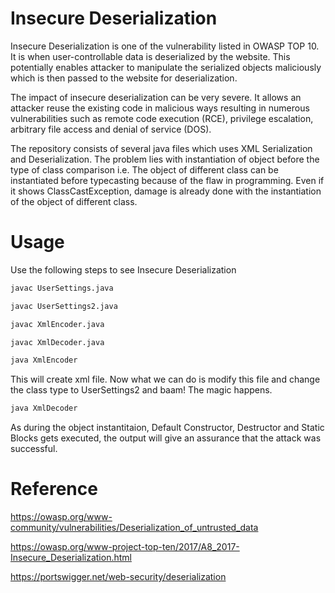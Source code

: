 # Insecure Deserialization
Insecure Deserialization is one of the vulnerability listed in OWASP TOP 10. It is when user-controllable data is deserialized by the website. This potentially enables attacker to manipulate the serialized objects maliciously which is then passed to the website for deserialization.

The impact of insecure deserialization can be very severe. It allows an attacker reuse the existing code in malicious ways resulting in numerous vulnerabilities such as remote code execution (RCE), privilege escalation, arbitrary file access and denial of service (DOS).

The repository consists of several java files which uses XML Serialization and Deserialization. The problem lies with instantiation of object before the type of class comparison i.e. The object of different class can be instantiated before typecasting because of the flaw in programming. Even if it shows ClassCastException, damage is already done with the instantiation of the object of different class.


# Usage
Use the following steps to see Insecure Deserialization

```bash
javac UserSettings.java
```

```bash
javac UserSettings2.java
```

```bash
javac XmlEncoder.java
```

```bash
javac XmlDecoder.java
```

```bash
java XmlEncoder
```

This will create xml file. Now what we can do is modify this file and change the class type to UserSettings2 and baam! The magic happens.

```bash
java XmlDecoder
```

As during the object instantitaion, Default Constructor, Destructor and Static Blocks gets executed, the output will give an assurance that the attack was successful.

# Reference
https://owasp.org/www-community/vulnerabilities/Deserialization_of_untrusted_data

https://owasp.org/www-project-top-ten/2017/A8_2017-Insecure_Deserialization.html

https://portswigger.net/web-security/deserialization
